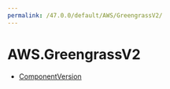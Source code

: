 ```yaml
---
permalink: /47.0.0/default/AWS/GreengrassV2/
---
```


# AWS.GreengrassV2



* [ComponentVersion](ComponentVersion.md)